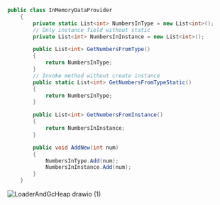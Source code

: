 ``` C#
public class InMemoryDataProvider
    {
        private static List<int> NumbersInType = new List<int>();
        // Only instance field without static
        private List<int> NumbersInInstance = new List<int>();

        public List<int> GetNumbersFromType()
        {
            return NumbersInType;
        }
        // Invoke method without create instance
        public static List<int> GetNumbersFromTypeStatic()
        {
            return NumbersInType;
        }

        public List<int> GetNumbersFromInstance()
        {
            return NumbersInInstance;
        }

        public void AddNew(int num)
        {
            NumbersInType.Add(num);
            NumbersInInstance.Add(num);
        }
    }
```

![LoaderAndGcHeap drawio (1)](https://user-images.githubusercontent.com/55326490/180648135-b551d5bc-f212-4c45-8573-bc724e17da17.png)


